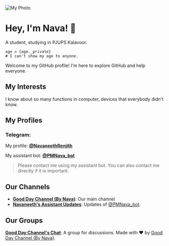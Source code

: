 ![My Photo](https://telegra.ph/file/6218b06b40fcd5d047f00.jpg)
# Hey, I'm Nava! 👋

A student, studying in PJUPS Kalavoor.

```
age = {age._private}
# I can't show my age to anyone.
```

Welcome to my GitHub profile! I'm here to explore GitHub and help everyone.

## My Interests

I know about so many functions in computer, devices that everybody didn't know.

## My Profiles

### Telegram:

My profile: **[@NavaneethRenjith](https://telegram.me/NavaneethRenjith)**

My assistant bot: **[@PMNava_bot](https://telegram.me/PMNava_bot)**

> Please contact me using my assistant bot. You can also contact me directly if it is important.

## Our Channels

* **[Good Day Channel (By Nava)](https://telegram.me/GoodDayNava)**:
Our main channel
* **[Navaneeth's Assistant Updates](https://telegram.me/NoPMNava)**:
Updates of [@PMNava_bot](https://t.me/PMNava_bot).

## Our Groups

**[Good Day Channel's Chat](https://t.me/GoodDayNChat)**:
A group for discussions. 
Made with ❤️ by [Good Day Channel (By Nava)](https://t.me/GoodDayNava).


<!---
Navaneeth-Renjith-8282/Navaneeth-Renjith-8282 is a ✨ special ✨ repository because its `README.md` (this file) appears on your GitHub profile.
You can click the Preview link to take a look at your changes.
--->

